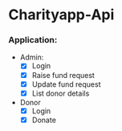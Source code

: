 # Charityapp-Api
### Application:
- Admin:
  - [x] Login
  - [x] Raise fund request
  - [x] Update fund request
  - [x] List donor details
- Donor
  - [x] Login
  - [x] Donate
